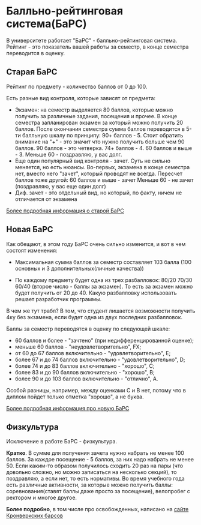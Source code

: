# Балльно-рейтинговая система(БаРС)

В университете работает "БаРС" - балльно-рейтинговая система. Рейтинг - это показатель вашей работы за семестр, в конце семестра переводится в оценку.

## Cтарая БаРС

Рейтинг по предмету - количество баллов от 0 до 100. 

Есть разные вид контроля, которые зависят от предмета:

- Экзамен: на семестр выделяется 80 баллов, которые можно получить за различные задания, посещения и прочее. В конце семестра запланирован экзамен за который можно получить 20 баллов. После окончания семестра сумма баллов переводится в 5-ти балльную шкалу по принципу:
90+ баллов - 5. Стоит обратить внимание на "+" - это значит что нужно получить больше чем 90 баллов. 90 баллов - это четверка.
74+ баллов - 4.
60 баллов и выше - 3.
Меньше 60 - поздравляю, у вас долг.
- Еще один популярный вид контроля - зачет. Суть не сильно меняется, но есть нюансы. Во-первых, экзамена в конце семестра нет, вместо него "зачет", который проводят не всегда. Пересчет баллов тоже другой:
60 баллов и выше - зачет
Меньше 60 - не зачет (поздравляю, у вас еще один долг)
- Диф. зачет - это отдельный вид, но который, по факту, ничем не отличается от экзамена

[Более подробная информация о старой БаРС](http://de.ifmo.ru/--doc/polozhenie_o_barse.pdf?)

## Новая БаРС

Как обещают, в этом году БаРС очень сильно изменится, и вот в чем состоят изменения:

- Максимальная сумма баллов за семестр составляет 103 балла (100 основных и 3 дополнительных(личные качества))

- По каждому предмету будет одна из трех разбалловок: 80/20 70/30 60/40 (второе число - баллы за экзамен). То есть за экзамен можно будет получить от 20 до 40. Какую разбалловку использовать решает разработчик программы. 

В чем же тут трабл?
В том, что студент лишается возможности получить 4ку без экзамена, если будет одна из двух последних разбалловок.


Баллы за семестр переводятся в оценку по следующей шкале:
- 60 баллов и более - "зачтено" (при недифференцированной оценке);
- меньше 60 баллов - "неудовлетворительно", FX;
- от 60 до 67 баллов включительно - "удовлетворительно", E;
- более 67 и до 74 баллов включительно - "удовлетворительно", D;
- более 74 и до 83 баллов включительно - "хорошо", C;
- более 83 и до 90 баллов включительно - "хорошо", B;
- более 90 и до 103 баллов включительно - "отлично", А.

Особой разницы, например, между оценками С и В нет, потому что в диплом пойдет только отметка "хорошо", а не буква.

[Более подробная информация про новую БаРС](https://vk.com/doc162314205_545363389?hash=65e8e590703c764ed7&dl=20760d986bcb9e61a9)

## Физкультура
Исключение в работе БаРС - физкультура.

**Кратко**. В сумме для получения зачета нужно набрать не менее 100 баллов. За каждое посещение - 5 баллов, за них надо набрать не менее 50. Если каким-то образом получилось сходить 20 раз на пары (что довольно сложно, но можно записаться на несколько секций), то поздравляю, а если нет, то есть нормативы. Во время учебного года есть различные активности, за которые можно получить баллы: соревнования(ставят баллы даже просто за посещение), велопробег с ректором и многое другое.

**Более подробно**, в том числе про освобожденных, написано на [сайте Кронверкских барсов](https://kronbars.itmo.ru/club/info/)
